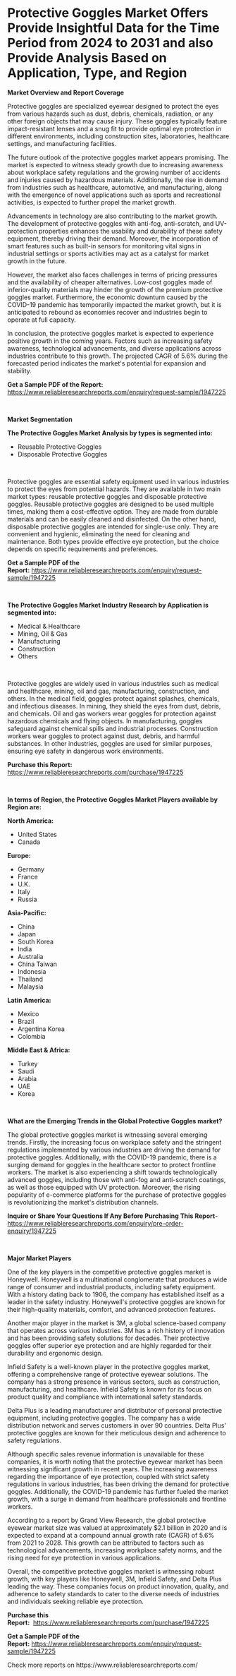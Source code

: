 <p><h1>Protective Goggles Market Offers Provide Insightful Data for the Time Period from 2024 to 2031 and also Provide Analysis Based on Application, Type, and Region</h1></p><p><strong>Market Overview and Report Coverage</strong></p>
<p><p>Protective goggles are specialized eyewear designed to protect the eyes from various hazards such as dust, debris, chemicals, radiation, or any other foreign objects that may cause injury. These goggles typically feature impact-resistant lenses and a snug fit to provide optimal eye protection in different environments, including construction sites, laboratories, healthcare settings, and manufacturing facilities.</p><p>The future outlook of the protective goggles market appears promising. The market is expected to witness steady growth due to increasing awareness about workplace safety regulations and the growing number of accidents and injuries caused by hazardous materials. Additionally, the rise in demand from industries such as healthcare, automotive, and manufacturing, along with the emergence of novel applications such as sports and recreational activities, is expected to further propel the market growth.</p><p>Advancements in technology are also contributing to the market growth. The development of protective goggles with anti-fog, anti-scratch, and UV-protection properties enhances the usability and durability of these safety equipment, thereby driving their demand. Moreover, the incorporation of smart features such as built-in sensors for monitoring vital signs in industrial settings or sports activities may act as a catalyst for market growth in the future.</p><p>However, the market also faces challenges in terms of pricing pressures and the availability of cheaper alternatives. Low-cost goggles made of inferior-quality materials may hinder the growth of the premium protective goggles market. Furthermore, the economic downturn caused by the COVID-19 pandemic has temporarily impacted the market growth, but it is anticipated to rebound as economies recover and industries begin to operate at full capacity.</p><p>In conclusion, the protective goggles market is expected to experience positive growth in the coming years. Factors such as increasing safety awareness, technological advancements, and diverse applications across industries contribute to this growth. The projected CAGR of 5.6% during the forecasted period indicates the market's potential for expansion and stability.</p></p>
<p><strong>Get a Sample PDF of the Report:</strong> <a href="https://www.reliableresearchreports.com/enquiry/request-sample/1947225">https://www.reliableresearchreports.com/enquiry/request-sample/1947225</a></p>
<p>&nbsp;</p>
<p><strong>Market Segmentation</strong></p>
<p><strong>The Protective Goggles Market Analysis by types is segmented into:</strong></p>
<p><ul><li>Reusable Protective Goggles</li><li>Disposable Protective Goggles</li></ul></p>
<p>&nbsp;</p>
<p><p>Protective goggles are essential safety equipment used in various industries to protect the eyes from potential hazards. They are available in two main market types: reusable protective goggles and disposable protective goggles. Reusable protective goggles are designed to be used multiple times, making them a cost-effective option. They are made from durable materials and can be easily cleaned and disinfected. On the other hand, disposable protective goggles are intended for single-use only. They are convenient and hygienic, eliminating the need for cleaning and maintenance. Both types provide effective eye protection, but the choice depends on specific requirements and preferences.</p></p>
<p><strong>Get a Sample PDF of the Report:</strong>&nbsp;<a href="https://www.reliableresearchreports.com/enquiry/request-sample/1947225">https://www.reliableresearchreports.com/enquiry/request-sample/1947225</a></p>
<p>&nbsp;</p>
<p><strong>The Protective Goggles Market Industry Research by Application is segmented into:</strong></p>
<p><ul><li>Medical & Healthcare</li><li>Mining, Oil & Gas</li><li>Manufacturing</li><li>Construction</li><li>Others</li></ul></p>
<p>&nbsp;</p>
<p><p>Protective goggles are widely used in various industries such as medical and healthcare, mining, oil and gas, manufacturing, construction, and others. In the medical field, goggles protect against splashes, chemicals, and infectious diseases. In mining, they shield the eyes from dust, debris, and chemicals. Oil and gas workers wear goggles for protection against hazardous chemicals and flying objects. In manufacturing, goggles safeguard against chemical spills and industrial processes. Construction workers wear goggles to protect against dust, debris, and harmful substances. In other industries, goggles are used for similar purposes, ensuring eye safety in dangerous work environments.</p></p>
<p><strong>Purchase this Report:</strong>&nbsp; <a href="https://www.reliableresearchreports.com/purchase/1947225">https://www.reliableresearchreports.com/purchase/1947225</a></p>
<p>&nbsp;</p>
<p><strong>In terms of Region, the Protective Goggles Market Players available by Region are:</strong></p>
<p>
    <p> <strong> North America: </strong>
        <ul>
            <li>United States</li>
            <li>Canada</li>
        </ul>
        </p> 
    <p> <strong> Europe: </strong>
        <ul>
            <li>Germany</li>
            <li>France</li>
            <li>U.K.</li>
            <li>Italy</li>
            <li>Russia</li>
        </ul>
        </p> 
    <p> <strong> Asia-Pacific: </strong>
        <ul>
            <li>China</li>
            <li>Japan</li>
            <li>South Korea</li>
            <li>India</li>
            <li>Australia</li>
            <li>China Taiwan</li>
            <li>Indonesia</li>
            <li>Thailand</li>
            <li>Malaysia</li>
        </ul>
        </p> 
    <p> <strong> Latin America: </strong>
        <ul>
            <li>Mexico</li>
            <li>Brazil</li>
            <li>Argentina Korea</li>
            <li>Colombia</li>
        </ul>
        </p> 
    <p> <strong> Middle East & Africa: </strong>
        <ul>
            <li>Turkey</li>
            <li>Saudi</li>
            <li>Arabia</li>
            <li>UAE</li>
            <li>Korea</li>
        </ul>
    </p>
    </p>
<p>&nbsp;</p>
<p><strong>What are the Emerging Trends in the Global Protective Goggles market?</strong></p>
<p><p>The global protective goggles market is witnessing several emerging trends. Firstly, the increasing focus on workplace safety and the stringent regulations implemented by various industries are driving the demand for protective goggles. Additionally, with the COVID-19 pandemic, there is a surging demand for goggles in the healthcare sector to protect frontline workers. The market is also experiencing a shift towards technologically advanced goggles, including those with anti-fog and anti-scratch coatings, as well as those equipped with UV protection. Moreover, the rising popularity of e-commerce platforms for the purchase of protective goggles is revolutionizing the market's distribution channels.</p></p>
<p><strong>Inquire or Share Your Questions If Any Before Purchasing This Report</strong>- <a href="https://www.reliableresearchreports.com/enquiry/pre-order-enquiry/1947225">https://www.reliableresearchreports.com/enquiry/pre-order-enquiry/1947225</a></p>
<p>&nbsp;</p>
<p><strong>Major Market Players</strong></p>
<p><p>One of the key players in the competitive protective goggles market is Honeywell. Honeywell is a multinational conglomerate that produces a wide range of consumer and industrial products, including safety equipment. With a history dating back to 1906, the company has established itself as a leader in the safety industry. Honeywell's protective goggles are known for their high-quality materials, comfort, and advanced protection features.</p><p>Another major player in the market is 3M, a global science-based company that operates across various industries. 3M has a rich history of innovation and has been providing safety solutions for decades. Their protective goggles offer superior eye protection and are highly regarded for their durability and ergonomic design.</p><p>Infield Safety is a well-known player in the protective goggles market, offering a comprehensive range of protective eyewear solutions. The company has a strong presence in various sectors, such as construction, manufacturing, and healthcare. Infield Safety is known for its focus on product quality and compliance with international safety standards.</p><p>Delta Plus is a leading manufacturer and distributor of personal protective equipment, including protective goggles. The company has a wide distribution network and serves customers in over 90 countries. Delta Plus' protective goggles are known for their meticulous design and adherence to safety regulations.</p><p>Although specific sales revenue information is unavailable for these companies, it is worth noting that the protective eyewear market has been witnessing significant growth in recent years. The increasing awareness regarding the importance of eye protection, coupled with strict safety regulations in various industries, has been driving the demand for protective goggles. Additionally, the COVID-19 pandemic has further fueled the market growth, with a surge in demand from healthcare professionals and frontline workers.</p><p>According to a report by Grand View Research, the global protective eyewear market size was valued at approximately $2.1 billion in 2020 and is expected to expand at a compound annual growth rate (CAGR) of 5.6% from 2021 to 2028. This growth can be attributed to factors such as technological advancements, increasing workplace safety norms, and the rising need for eye protection in various applications.</p><p>Overall, the competitive protective goggles market is witnessing robust growth, with key players like Honeywell, 3M, Infield Safety, and Delta Plus leading the way. These companies focus on product innovation, quality, and adherence to safety standards to cater to the diverse needs of industries and individuals seeking reliable eye protection.</p></p>
<p><strong>Purchase this Report:</strong>&nbsp;&nbsp;<a href="https://www.reliableresearchreports.com/purchase/1947225">https://www.reliableresearchreports.com/purchase/1947225</a></p>
<p></p>
<p><strong>Get a Sample PDF of the Report:</strong>&nbsp;<a href="https://www.reliableresearchreports.com/enquiry/request-sample/1947225">https://www.reliableresearchreports.com/enquiry/request-sample/1947225</a></p>
<p>Check more reports on https://www.reliableresearchreports.com/</p>